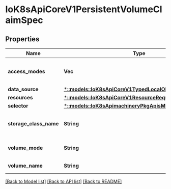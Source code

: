 # IoK8sApiCoreV1PersistentVolumeClaimSpec

## Properties
Name | Type | Description | Notes
------------ | ------------- | ------------- | -------------
**access_modes** | **Vec<String>** | AccessModes contains the desired access modes the volume should have. More info: https://kubernetes.io/docs/concepts/storage/persistent-volumes#access-modes-1 | [optional] 
**data_source** | [***::models::IoK8sApiCoreV1TypedLocalObjectReference**](io.k8s.api.core.v1.TypedLocalObjectReference.md) |  | [optional] 
**resources** | [***::models::IoK8sApiCoreV1ResourceRequirements**](io.k8s.api.core.v1.ResourceRequirements.md) |  | [optional] 
**selector** | [***::models::IoK8sApimachineryPkgApisMetaV1LabelSelector**](io.k8s.apimachinery.pkg.apis.meta.v1.LabelSelector.md) |  | [optional] 
**storage_class_name** | **String** | Name of the StorageClass required by the claim. More info: https://kubernetes.io/docs/concepts/storage/persistent-volumes#class-1 | [optional] 
**volume_mode** | **String** | volumeMode defines what type of volume is required by the claim. Value of Filesystem is implied when not included in claim spec. This is a beta feature. | [optional] 
**volume_name** | **String** | VolumeName is the binding reference to the PersistentVolume backing this claim. | [optional] 

[[Back to Model list]](../README.md#documentation-for-models) [[Back to API list]](../README.md#documentation-for-api-endpoints) [[Back to README]](../README.md)


